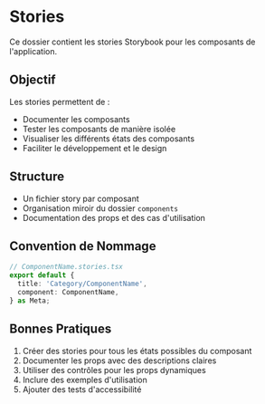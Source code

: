 # Stories

Ce dossier contient les stories Storybook pour les composants de l'application.

## Objectif

Les stories permettent de :
- Documenter les composants
- Tester les composants de manière isolée
- Visualiser les différents états des composants
- Faciliter le développement et le design

## Structure

- Un fichier story par composant
- Organisation miroir du dossier `components`
- Documentation des props et des cas d'utilisation

## Convention de Nommage

```typescript
// ComponentName.stories.tsx
export default {
  title: 'Category/ComponentName',
  component: ComponentName,
} as Meta;
```

## Bonnes Pratiques

1. Créer des stories pour tous les états possibles du composant
2. Documenter les props avec des descriptions claires
3. Utiliser des contrôles pour les props dynamiques
4. Inclure des exemples d'utilisation
5. Ajouter des tests d'accessibilité
